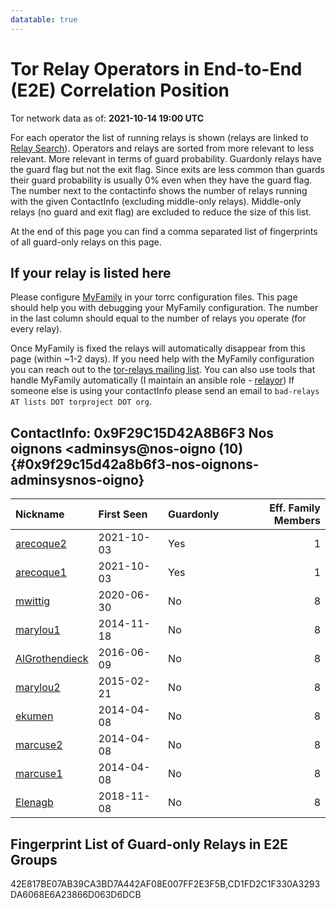 ```yaml
---
datatable: true
---
```



# Tor Relay Operators in End-to-End (E2E) Correlation Position

Tor network data as of: **2021-10-14 19:00 UTC**

For each operator the list of running relays is shown (relays are linked to [Relay Search](https://metrics.torproject.org/rs.html)).
Operators and relays are sorted from more relevant to less relevant. More relevant in terms of guard probability.
Guardonly relays have the guard flag but not the exit flag.
Since exits are less common than guards their guard probability is usually 0% even when they have the guard flag.
The number next to the contactinfo shows the number of relays running with the given ContactInfo (excluding middle-only relays).
Middle-only relays (no guard and exit flag) are excluded to reduce the size of this list.

At the end of this page you can find a comma separated list of fingerprints of all guard-only relays on this page.

## If your relay is listed here
Please configure [MyFamily](https://www.torproject.org/docs/tor-manual.html.en#MyFamily) in your torrc configuration files.
This page should help you with debugging your MyFamily configuration. The number in the last column should equal to the number of
relays you operate (for every relay).

Once MyFamily is fixed the relays will automatically disappear from this page (within ~1-2 days).
If you need help with the MyFamily configuration you can reach out to the
[tor-relays mailing list](https://lists.torproject.org/cgi-bin/mailman/listinfo/tor-relays).
You can also use tools that handle MyFamily automatically (I maintain an ansible role - 
[relayor](https://medium.com/@nusenu/deploying-tor-relays-with-ansible-6612593fa34d))
If someone else is using your contactInfo please send an email to ```bad-relays AT lists DOT torproject DOT org```.


## ContactInfo: 0x9F29C15D42A8B6F3 Nos oignons &lt;adminsys@nos-oigno (10) {#0x9f29c15d42a8b6f3-nos-oignons-adminsysnos-oigno}

| Nickname                                                                                                  | First Seen   | Guardonly   |   Eff. Family Members |
|:----------------------------------------------------------------------------------------------------------|:-------------|:------------|----------------------:|
| [arecoque2](https://metrics.torproject.org/rs.html#details/42E817BE07AB39CA3BD7A442AF08E007FF2E3F5B)      | 2021-10-03   | Yes         |                     1 |
| [arecoque1](https://metrics.torproject.org/rs.html#details/CD1FD2C1F330A3293DA6068E6A23866D063D6DCB)      | 2021-10-03   | Yes         |                     1 |
| [mwittig](https://metrics.torproject.org/rs.html#details/2AB6F7D59DF6153F4DB1DB6479C3422F5724C4BA)        | 2020-06-30   | No          |                     8 |
| [marylou1](https://metrics.torproject.org/rs.html#details/578E007E5E4535FBFEF7758D8587B07B4C8C5D06)       | 2014-11-18   | No          |                     8 |
| [AlGrothendieck](https://metrics.torproject.org/rs.html#details/8E6EDA78D8E3ABA88D877C3E37D6D4F0938C7B9F) | 2016-06-09   | No          |                     8 |
| [marylou2](https://metrics.torproject.org/rs.html#details/90FD830C357A5109AB3C505287713F1AC811174C)       | 2015-02-21   | No          |                     8 |
| [ekumen](https://metrics.torproject.org/rs.html#details/9BA84E8C90083676F86C7427C8D105925F13716C)         | 2014-04-08   | No          |                     8 |
| [marcuse2](https://metrics.torproject.org/rs.html#details/C656B41AEFB40A141967EBF49D6E69603C9B4A11)       | 2014-04-08   | No          |                     8 |
| [marcuse1](https://metrics.torproject.org/rs.html#details/EFAE44728264982224445E96214C15F9075DEE1D)       | 2014-04-08   | No          |                     8 |
| [Elenagb](https://metrics.torproject.org/rs.html#details/F47B13BFCE4EF48CDEF6C4D7C7A99208EBB972B5)        | 2018-11-08   | No          |                     8 |


## Fingerprint List of Guard-only Relays in E2E Groups

42E817BE07AB39CA3BD7A442AF08E007FF2E3F5B,CD1FD2C1F330A3293DA6068E6A23866D063D6DCB